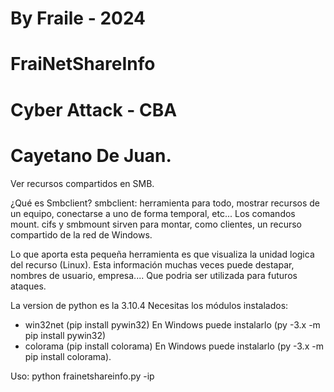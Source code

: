# By Fraile - 2024
# FraiNetShareInfo
# Cyber Attack - CBA
# Cayetano De Juan.

Ver recursos compartidos en SMB.

¿Qué es Smbclient?
smbclient: herramienta para todo, mostrar recursos de un equipo, conectarse a uno de forma temporal, etc... Los comandos mount. cifs y smbmount sirven para montar, como clientes, un recurso compartido de la red de Windows.

Lo que aporta esta pequeña herramienta es que visualiza la unidad logica del recurso (Linux). Esta información muchas veces puede destapar, nombres de usuario, empresa.... Que podria ser utilizada para futuros ataques.

La version de python es la 3.10.4
Necesitas los módulos instalados: 
- win32net (pip install pywin32) En Windows puede instalarlo (py -3.x -m pip install pywin32)
- colorama (pip install colorama) En Windows puede instalarlo (py -3.x -m pip install colorama).

Uso:
python frainetshareinfo.py -ip <ip>



